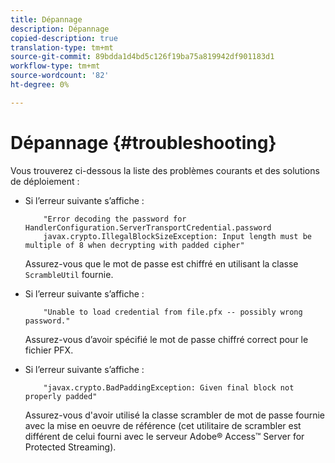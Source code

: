 ```yaml
---
title: Dépannage
description: Dépannage
copied-description: true
translation-type: tm+mt
source-git-commit: 89bdda1d4bd5c126f19ba75a819942df901183d1
workflow-type: tm+mt
source-wordcount: '82'
ht-degree: 0%

---
```



# Dépannage {#troubleshooting}

Vous trouverez ci-dessous la liste des problèmes courants et des solutions de déploiement :

* Si l’erreur suivante s’affiche :

   ```
       "Error decoding the password for HandlerConfiguration.ServerTransportCredential.password  
       javax.crypto.IllegalBlockSizeException: Input length must be multiple of 8 when decrypting with padded cipher"
   ```

   Assurez-vous que le mot de passe est chiffré en utilisant la classe `ScrambleUtil` fournie.

* Si l’erreur suivante s’affiche :

   ```
       "Unable to load credential from file.pfx -- possibly wrong password."
   ```

   Assurez-vous d’avoir spécifié le mot de passe chiffré correct pour le fichier PFX.

* Si l’erreur suivante s’affiche :

   ```
       "javax.crypto.BadPaddingException: Given final block not properly padded"
   ```

   Assurez-vous d&#39;avoir utilisé la classe scrambler de mot de passe fournie avec la mise en oeuvre de référence (cet utilitaire de scrambler est différent de celui fourni avec le serveur Adobe® Access™ Server for Protected Streaming).

